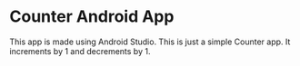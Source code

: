 # Counter Android App

This app is made using Android Studio.
This is just a simple Counter app.
It increments by 1 and decrements by 1.